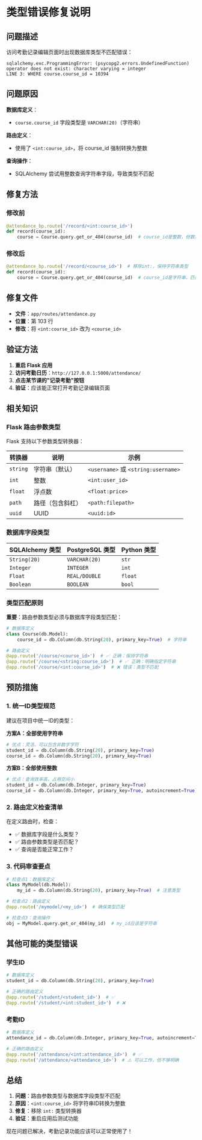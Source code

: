 # 类型错误修复说明

## 问题描述

访问考勤记录编辑页面时出现数据库类型不匹配错误：

```
sqlalchemy.exc.ProgrammingError: (psycopg2.errors.UndefinedFunction) 
operator does not exist: character varying = integer
LINE 3: WHERE course.course_id = 10394
```

## 问题原因

**数据库定义**：
- `course.course_id` 字段类型是 `VARCHAR(20)`（字符串）

**路由定义**：
- 使用了 `<int:course_id>`，将 course_id 强制转换为整数

**查询操作**：
- SQLAlchemy 尝试用整数查询字符串字段，导致类型不匹配

## 修复方法

### 修改前
```python
@attendance_bp.route('/record/<int:course_id>')
def record(course_id):
    course = Course.query.get_or_404(course_id)  # course_id是整数，但数据库是字符串
```

### 修改后
```python
@attendance_bp.route('/record/<course_id>')  # 移除int:，保持字符串类型
def record(course_id):
    course = Course.query.get_or_404(course_id)  # course_id是字符串，匹配数据库
```

## 修复文件

- **文件**：`app/routes/attendance.py`
- **位置**：第 103 行
- **修改**：将 `<int:course_id>` 改为 `<course_id>`

## 验证方法

1. **重启 Flask 应用**
2. **访问考勤日历**：`http://127.0.0.1:5000/attendance/`
3. **点击某节课的"记录考勤"按钮**
4. **验证**：应该能正常打开考勤记录编辑页面

## 相关知识

### Flask 路由参数类型

Flask 支持以下参数类型转换器：

| 转换器 | 说明 | 示例 |
|--------|------|------|
| `string` | 字符串（默认） | `<username>` 或 `<string:username>` |
| `int` | 整数 | `<int:user_id>` |
| `float` | 浮点数 | `<float:price>` |
| `path` | 路径（包含斜杠） | `<path:filepath>` |
| `uuid` | UUID | `<uuid:id>` |

### 数据库字段类型

| SQLAlchemy 类型 | PostgreSQL 类型 | Python 类型 |
|-----------------|-----------------|-------------|
| `String(20)` | `VARCHAR(20)` | `str` |
| `Integer` | `INTEGER` | `int` |
| `Float` | `REAL/DOUBLE` | `float` |
| `Boolean` | `BOOLEAN` | `bool` |

### 类型匹配原则

**重要**：路由参数类型必须与数据库字段类型匹配：

```python
# 数据库定义
class Course(db.Model):
    course_id = db.Column(db.String(20), primary_key=True)  # 字符串

# 路由定义
@app.route('/course/<course_id>')  # ✅ 正确：保持字符串
@app.route('/course/<string:course_id>')  # ✅ 正确：明确指定字符串
@app.route('/course/<int:course_id>')  # ❌ 错误：类型不匹配
```

## 预防措施

### 1. 统一ID类型规范

建议在项目中统一ID的类型：

**方案A：全部使用字符串**
```python
# 优点：灵活，可以包含非数字字符
student_id = db.Column(db.String(20), primary_key=True)
course_id = db.Column(db.String(20), primary_key=True)
```

**方案B：全部使用整数**
```python
# 优点：查询效率高，占用空间小
student_id = db.Column(db.Integer, primary_key=True)
course_id = db.Column(db.Integer, primary_key=True, autoincrement=True)
```

### 2. 路由定义检查清单

在定义路由时，检查：
- ✅ 数据库字段是什么类型？
- ✅ 路由参数类型是否匹配？
- ✅ 查询是否能正常工作？

### 3. 代码审查要点

```python
# 检查点1：数据库定义
class MyModel(db.Model):
    my_id = db.Column(db.String(20), primary_key=True)  # 注意类型

# 检查点2：路由定义
@app.route('/mymodel/<my_id>')  # 确保类型匹配

# 检查点3：查询操作
obj = MyModel.query.get_or_404(my_id)  # my_id应该是字符串
```

## 其他可能的类型错误

### 学生ID
```python
# 数据库定义
student_id = db.Column(db.String(20), primary_key=True)

# 正确的路由定义
@app.route('/student/<student_id>')  # ✅
@app.route('/student/<int:student_id>')  # ❌
```

### 考勤ID
```python
# 数据库定义
attendance_id = db.Column(db.Integer, primary_key=True, autoincrement=True)

# 正确的路由定义
@app.route('/attendance/<int:attendance_id>')  # ✅
@app.route('/attendance/<attendance_id>')  # ⚠️ 可以工作，但不够明确
```

## 总结

1. **问题**：路由参数类型与数据库字段类型不匹配
2. **原因**：`<int:course_id>` 将字符串ID转换为整数
3. **修复**：移除 `int:` 类型转换器
4. **验证**：重启应用后测试功能

现在问题已解决，考勤记录功能应该可以正常使用了！

